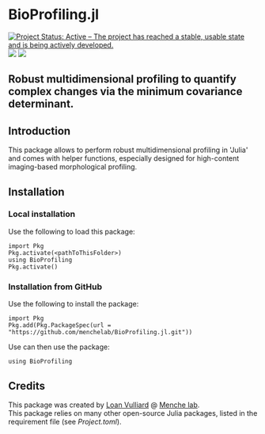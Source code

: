 # BioProfiling.jl
[![Project Status: Active – The project has reached a stable, usable state and is being actively developed.](https://www.repostatus.org/badges/latest/active.svg)](https://www.repostatus.org/#active)
[![](https://img.shields.io/badge/license-MIT-green.svg?style=flat-square)](https://github.com/menchelab/RMP.jl/blob/master/LICENSE)
[![](https://img.shields.io/badge/docs-dev-blue.svg)](https://menchelab.github.io/BioProfiling.jl/dev/)

Robust multidimensional profiling to quantify complex changes via the minimum covariance determinant.
---

## Introduction

This package allows to perform robust multidimensional profiling in 'Julia' and comes with helper functions, especially designed for high-content imaging-based morphological profiling.

## Installation

### Local installation

Use the following to load this package:

	import Pkg
	Pkg.activate(<pathToThisFolder>)
	using BioProfiling
	Pkg.activate()

### Installation from GitHub

Use the following to install the package:

	import Pkg
	Pkg.add(Pkg.PackageSpec(url = "https://github.com/menchelab/BioProfiling.jl.git"))

Use can then use the package:

	using BioProfiling

## Credits

This package was created by [Loan Vulliard](http://vulliard.loan) @ [Menche lab](https://menchelab.com/).  
This package relies on many other open-source Julia packages, listed in the requirement file (see *Project.toml*).

